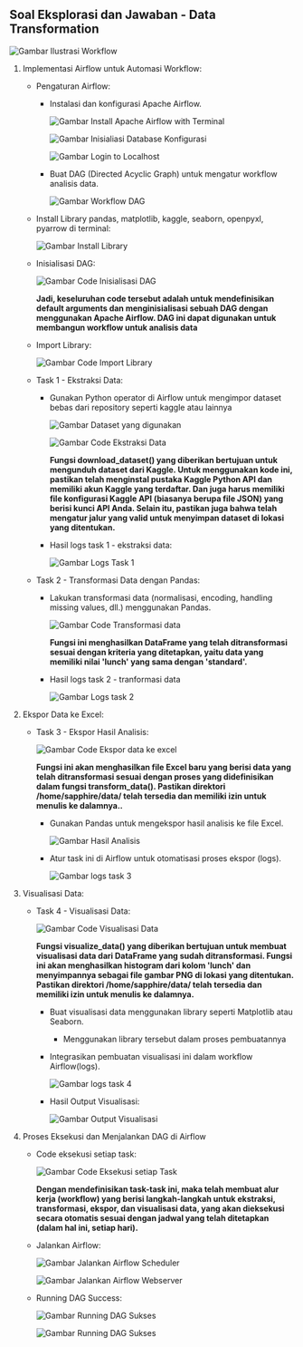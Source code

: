 ## Soal Eksplorasi dan Jawaban - Data Transformation

![Gambar Ilustrasi Workflow](https://github.com/rayhanrere008/de_rayhan-qalby-r/blob/main/15_Data-Transformation/screenshots/Eksplorasi/01_workflow.png?raw=true)

1. Implementasi Airflow untuk Automasi Workflow:
    - Pengaturan Airflow:
        - Instalasi dan konfigurasi Apache Airflow.

            ![Gambar Install Apache Airflow with Terminal](https://github.com/rayhanrere008/de_rayhan-qalby-r/blob/main/15_Data-Transformation/screenshots/Eksplorasi/01_install-airflow-apache-with-terminal.png?raw=true)

            ![Gambar Inisialiasi Database Konfigurasi](https://github.com/rayhanrere008/de_rayhan-qalby-r/blob/main/15_Data-Transformation/screenshots/Eksplorasi/01_inisialisasi-database.png?raw=true)

            ![Gambar Login to Localhost](https://github.com/rayhanrere008/de_rayhan-qalby-r/blob/main/15_Data-Transformation/screenshots/Eksplorasi/01_login-to-airflow.png?raw=true)

        - Buat DAG (Directed Acyclic Graph) untuk mengatur workflow analisis data.

            ![Gambar Workflow DAG](https://github.com/rayhanrere008/de_rayhan-qalby-r/blob/main/15_Data-Transformation/screenshots/Eksplorasi/01_workflow-DAG.png?raw=true)
    
    - Install Library pandas, matplotlib, kaggle, seaborn, openpyxl, pyarrow  di terminal:

        ![Gambar Install Library](https://github.com/rayhanrere008/de_rayhan-qalby-r/blob/main/15_Data-Transformation/screenshots/Eksplorasi/01_install_library.png?raw=true)

    - Inisialisasi DAG:

        ![Gambar Code Inisialisasi DAG](https://github.com/rayhanrere008/de_rayhan-qalby-r/blob/main/15_Data-Transformation/screenshots/Eksplorasi/01_code_inisialisasi_DAG.png?raw=true)

        **Jadi, keseluruhan code tersebut adalah untuk mendefinisikan default arguments dan menginisialisasi sebuah DAG dengan menggunakan Apache Airflow. DAG ini dapat digunakan untuk membangun workflow untuk analisis data**
    
    - Import Library:

        ![Gambar Code Import Library](https://github.com/rayhanrere008/de_rayhan-qalby-r/blob/main/15_Data-Transformation/screenshots/Eksplorasi/01_code_import_library.png?raw=true)

    - Task 1 - Ekstraksi Data:
        - Gunakan Python operator di Airflow untuk mengimpor dataset bebas dari repository seperti kaggle atau lainnya

            ![Gambar Dataset yang digunakan](https://github.com/rayhanrere008/de_rayhan-qalby-r/blob/main/15_Data-Transformation/screenshots/Eksplorasi/01_dataset_yang_diimpor.png?raw=true)

            ![Gambar Code Ekstraksi Data](https://github.com/rayhanrere008/de_rayhan-qalby-r/blob/main/15_Data-Transformation/screenshots/Eksplorasi/01_code_task1_ekstrak_data.png?raw=true)

            **Fungsi download_dataset() yang diberikan bertujuan untuk mengunduh dataset dari Kaggle. Untuk menggunakan kode ini, pastikan telah menginstal pustaka Kaggle Python API dan memiliki akun Kaggle yang terdaftar. Dan juga harus memiliki file konfigurasi Kaggle API (biasanya berupa file JSON) yang berisi kunci API Anda. Selain itu, pastikan juga bahwa telah mengatur jalur yang valid untuk menyimpan dataset di lokasi yang ditentukan.**
        
        - Hasil logs task 1 - ekstraksi data:

            ![Gambar Logs Task 1](https://github.com/rayhanrere008/de_rayhan-qalby-r/blob/main/15_Data-Transformation/screenshots/Eksplorasi/01_logs_task1_ekstrak_data.png?raw=true)

    - Task 2 - Transformasi Data dengan Pandas:
        - Lakukan transformasi data (normalisasi, encoding, handling missing values, dll.) menggunakan Pandas.

            ![Gambar Code Transformasi data](https://github.com/rayhanrere008/de_rayhan-qalby-r/blob/main/15_Data-Transformation/screenshots/Eksplorasi/01_code_task2_transform_data.png?raw=true)

            **Fungsi ini menghasilkan DataFrame yang telah ditransformasi sesuai dengan kriteria yang ditetapkan, yaitu data yang memiliki nilai 'lunch' yang sama dengan 'standard'.**
        
        - Hasil logs task 2 - tranformasi data

            ![Gambar Logs task 2](https://github.com/rayhanrere008/de_rayhan-qalby-r/blob/main/15_Data-Transformation/screenshots/Eksplorasi/01_logs_task2_transform_data.png?raw=true)

2. Ekspor Data ke Excel:
    - Task 3 - Ekspor Hasil Analisis:

        ![Gambar Code Ekspor data ke excel](https://github.com/rayhanrere008/de_rayhan-qalby-r/blob/main/15_Data-Transformation/screenshots/Eksplorasi/02_code_task3_export_to_excel.png?raw=true)

        **Fungsi ini akan menghasilkan file Excel baru yang berisi data yang telah ditransformasi sesuai dengan proses yang didefinisikan dalam fungsi transform_data(). Pastikan direktori /home/sapphire/data/ telah tersedia dan memiliki izin untuk menulis ke dalamnya..**

        - Gunakan Pandas untuk mengekspor hasil analisis ke file Excel.

            ![Gambar Hasil Analisis](https://github.com/rayhanrere008/de_rayhan-qalby-r/blob/main/15_Data-Transformation/screenshots/Eksplorasi/02_hasil-transformasi-export-to-excel.png?raw=true)

        - Atur task ini di Airflow untuk otomatisasi proses ekspor (logs).

            ![Gambar logs task 3](https://github.com/rayhanrere008/de_rayhan-qalby-r/blob/main/15_Data-Transformation/screenshots/Eksplorasi/02_logs_task3_export_to_excel.png?raw=true)

3. Visualisasi Data:
    - Task 4 - Visualisasi Data:

        ![Gambar Code Visualisasi Data](https://github.com/rayhanrere008/de_rayhan-qalby-r/blob/main/15_Data-Transformation/screenshots/Eksplorasi/03_code_task4_visualize_data.png?raw=true)

        **Fungsi visualize_data() yang diberikan bertujuan untuk membuat visualisasi data dari DataFrame yang sudah ditransformasi. Fungsi ini akan menghasilkan histogram dari kolom 'lunch' dan menyimpannya sebagai file gambar PNG di lokasi yang ditentukan. Pastikan direktori /home/sapphire/data/ telah tersedia dan memiliki izin untuk menulis ke dalamnya.**

        - Buat visualisasi data menggunakan library seperti Matplotlib atau Seaborn.
            - Menggunakan library tersebut dalam proses pembuatannya
        - Integrasikan pembuatan visualisasi ini dalam workflow Airflow(logs).

            ![Gambar logs task 4](https://github.com/rayhanrere008/de_rayhan-qalby-r/blob/main/15_Data-Transformation/screenshots/Eksplorasi/03_logs_task4_visualize_data.png?raw=true)
        
        - Hasil Output Visualisasi:

            ![Gambar Output Visualisasi](https://github.com/rayhanrere008/de_rayhan-qalby-r/blob/main/15_Data-Transformation/screenshots/Eksplorasi/03_visualization.png?raw=true)

4. Proses Eksekusi dan Menjalankan DAG di Airflow
    - Code eksekusi setiap task:

        ![Gambar Code Eksekusi setiap Task](https://github.com/rayhanrere008/de_rayhan-qalby-r/blob/main/15_Data-Transformation/screenshots/Eksplorasi/04_code_eksekusi_task.png?raw=true)

        **Dengan mendefinisikan task-task ini, maka telah membuat alur kerja (workflow) yang berisi langkah-langkah untuk ekstraksi, transformasi, ekspor, dan visualisasi data, yang akan dieksekusi secara otomatis sesuai dengan jadwal yang telah ditetapkan (dalam hal ini, setiap hari).**
    
    - Jalankan Airflow:

        ![Gambar Jalankan Airflow Scheduler](https://github.com/rayhanrere008/de_rayhan-qalby-r/blob/main/15_Data-Transformation/screenshots/Eksplorasi/04_jalankan_airflow_scheduler.png?raw=true)

        ![Gambar Jalankan Airflow Webserver](https://github.com/rayhanrere008/de_rayhan-qalby-r/blob/main/15_Data-Transformation/screenshots/Eksplorasi/04_jalankan_airflow_webserver.png?raw=true)
    
    - Running DAG Success:

        ![Gambar Running DAG Sukses](https://github.com/rayhanrere008/de_rayhan-qalby-r/blob/main/15_Data-Transformation/screenshots/Eksplorasi/04_running_dags_success.png?raw=true)

        ![Gambar Running DAG Sukses](https://github.com/rayhanrere008/de_rayhan-qalby-r/blob/main/15_Data-Transformation/screenshots/Eksplorasi/04_running_dags_success2.png?raw=true)
    